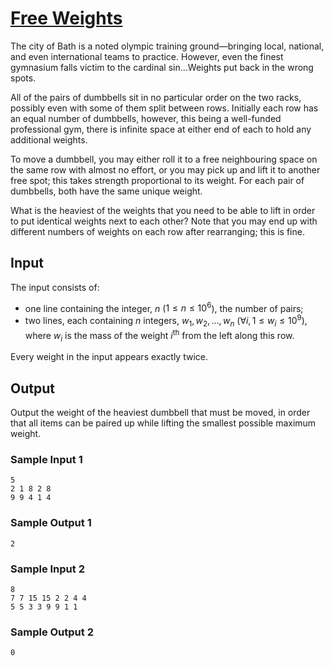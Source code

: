 # [Free Weights](https://open.kattis.com/problems/freeweights)

The city of Bath is a noted olympic training ground—bringing local, national,
and even international teams to practice.  However, even the finest gymnasium
falls victim to the cardinal sin…Weights put back in the wrong spots.

All of the pairs of dumbbells sit in no particular order on the two racks,
possibly even with some of them split between rows.  Initially each row has an
equal number of dumbbells, however, this being a well-funded professional gym,
there is infinite space at either end of each to hold any additional weights.

To move a dumbbell, you may either roll it to a free neighbouring space on the
same row with almost no effort, or you may pick up and lift it to another free
spot; this takes strength proportional to its weight.  For each pair of
dumbbells, both have the same unique weight.

What is the heaviest of the weights that you need to be able to lift in order to
put identical weights next to each other?  Note that you may end up with
different numbers of weights on each row after rearranging; this is fine.

## Input

The input consists of:
* one line containing the integer, $n$ ($1 \le n \le 10^6$), the number of
	pairs;
* two lines, each containing $n$ integers, $w_1, w_2, \ldots, w_n$
($\forall i, 1 \le w_i \le 10^9$), where $w_i$ is the mass of the weight
$i$<sup>th</sup> from the left along this row.

Every weight in the input appears exactly twice.

## Output

Output the weight of the heaviest dumbbell that must be moved, in order that all
items can be paired up while lifting the smallest possible maximum weight.

### Sample Input 1

```
5
2 1 8 2 8
9 9 4 1 4
```

### Sample Output 1

```
2
```

### Sample Input 2

```
8
7 7 15 15 2 2 4 4
5 5 3 3 9 9 1 1
```

### Sample Output 2

```
0
```
